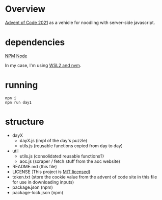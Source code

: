 # Overview

[Advent of Code 2021](https://adventofcode.com/2021) as a vehicle for noodling with server-side javascript. 

# dependencies
[NPM](https://example.com)
[Node](https://nodejs.org/en/learn/getting-started/how-to-install-nodejs)

In my case, I'm using [WSL2 and nvm](https://learn.microsoft.com/en-us/windows/dev-environment/javascript/nodejs-on-wsl0).

# running
```
npm i
npm run day1
```

# structure

- dayX
  - dayX.js (impl of the day's puzzle)
  - utils.js (reusable functions copied from day to day)
- util
  - utils.js (consolidated reusable functions?)
  - aoc.js (scraper / fetch stuff from the aoc website)
- README.md (this file)
- LICENSE (This project is [MIT licensed](https://choosealicense.com/licenses/mit/))
- token.txt (store the cookie value from the advent of code site in this file for use in downloading inputs)
- package.json (npm)
- package-lock.json (npm)